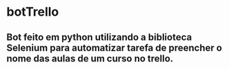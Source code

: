 # botTrello

## Bot feito em python utilizando a biblioteca Selenium para automatizar tarefa de preencher o nome das aulas de um curso no trello.
